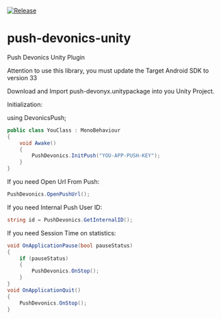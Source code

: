 [![Release](https://jitpack.io/v/PushDevonics/push-devonics-unity.svg)](https://jitpack.io/#PushDevonics/push-devonics-unity)

# push-devonics-unity
Push Devonics Unity Plugin

Attention to use this library, you must update the Target Android SDK to version 33

Download and Import push-devonyx.unitypackage into you Unity Project.

Initialization:

using DevonicsPush;

```csharp
public class YouClass : MonoBehaviour
{
    void Awake()
    {
        PushDevonics.InitPush("YOU-APP-PUSH-KEY");
    }
}
```

If you need Open Url From Push:

```csharp
PushDevonics.OpenPushUrl();
```

If you need Internal Push User ID:

```csharp
string id = PushDevonics.GetInternalID();
```

If you need Session Time on statistics:

```csharp
void OnApplicationPause(bool pauseStatus)
{
    if (pauseStatus)
    {
        PushDevonics.OnStop();
    }
}
void OnApplicationQuit()
{
    PushDevonics.OnStop();
}
```
